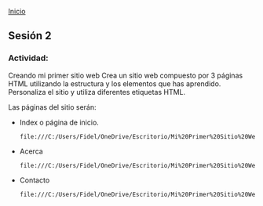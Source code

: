 <!-- No borrar o modificar -->
[Inicio](./index.md)

## Sesión 2


### Actividad:

Creando mi primer sitio web
Crea un sitio web compuesto por 3 páginas HTML utilizando la estructura y los elementos que has aprendido. Personaliza el sitio y utiliza diferentes etiquetas HTML.

Las páginas del sitio serán:

* Index o página de inicio.

      file:///C:/Users/Fidel/OneDrive/Escritorio/Mi%20Primer%20Sitio%20Web%20FERNANDO%20SANCHEZ/Index.html

* Acerca

      file:///C:/Users/Fidel/OneDrive/Escritorio/Mi%20Primer%20Sitio%20Web%20FERNANDO%20SANCHEZ/About.html

* Contacto

      file:///C:/Users/Fidel/OneDrive/Escritorio/Mi%20Primer%20Sitio%20Web%20FERNANDO%20SANCHEZ/contact.html









